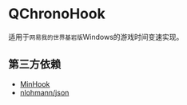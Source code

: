 # QChronoHook
适用于`网易我的世界基岩版`Windows的游戏时间变速实现。

## 第三方依赖
- [MinHook](https://github.com/TsudaKageyu/minhook)
- [nlohmann/json](https://github.com/nlohmann/json)